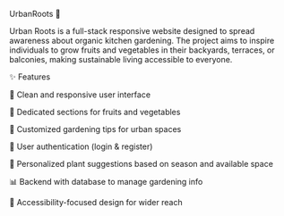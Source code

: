 UrbanRoots 🌿

Urban Roots is a full-stack responsive website designed to spread awareness about organic kitchen gardening. The project aims to inspire individuals to grow fruits and vegetables in their backyards, terraces, or balconies, making sustainable living accessible to everyone.

✨ Features

🌱 Clean and responsive user interface

🍎 Dedicated sections for fruits and vegetables

📝 Customized gardening tips for urban spaces

🔐 User authentication (login & register)

🌿 Personalized plant suggestions based on season and available space

📊 Backend with database to manage gardening info

🎯 Accessibility-focused design for wider reach
